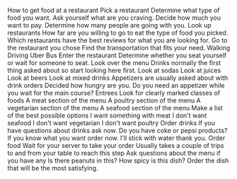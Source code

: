 
How to get food at a restaurant
	Pick a restaurant
		Determine what type of food you want.
			Ask yourself what are you craving.
			Decide how much you want to pay.
			Determine how many people are going with you.
		Look up restaurants 
			How far are you willing to go to eat the type of food you picked.
			Which restaurants have the best reviews for what you are looking for.
	Go to the restaurant you chose
		Find the transportation that fits your need.
			Walking
			Driving
			Uber
			Bus
		Enter the restaurant
			Determine whether you seat yourself or wait for someone to seat.
	Look over the menu
		Drinks normally the first thing asked about so start looking here first.
			Look at sodas
			Look at juices
			Look at beers
			Look at mixed drinks
		Appetizers are usually asked about with drink orders
			Decided how hungry are you. Do you need an appetizer while you wait for the main course?
		Entrees
			Look for clearly marked classes of foods
				A meat section of the menu
				A poultry section of the menu
				A vegetarian section of the menu
				A seafood section of the menu
			Make a list of the best possible options
				I want something with meat
				I don't want seafood
				I don't want vegetarian
				I don't want poultry
	Order drinks
		If you have questions about drinks ask now.
			Do you have coke or pepsi products?
		If you know what you want order now.
			I'll stick with water thank you. 
	Order food
		Wait for your server to take your order
			Usually takes a couple of trips to and from your table to reach this step
		Ask questions about the menu if you have any
			Is there peanuts in this?
			How spicy is this dish?
		Order the dish that will be the most satisfying.
